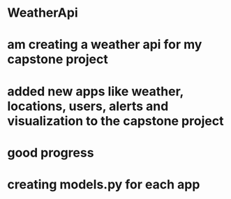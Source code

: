 # WeatherApi

# am creating a weather api for my capstone project
# added new apps like weather, locations, users, alerts and visualization to the capstone project

# good progress

# creating models.py for each app